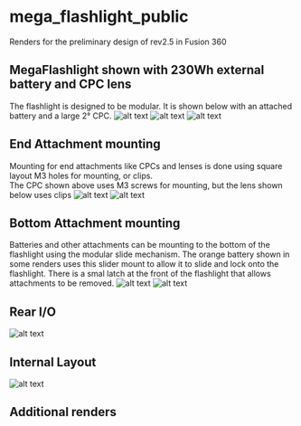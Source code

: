 # mega_flashlight_public
Renders for the preliminary design of rev2.5 in Fusion 360

## MegaFlashlight shown with 230Wh external battery and CPC lens
The flashlight is designed to be modular.  It is shown below with an attached battery and a large 2° CPC.
![alt text](https://github.com/benhogervorst/mega_flashlight_public/blob/main/design/renders_rev2.5/home-cpc-230wh_battery.png?raw=true)
![alt text](https://github.com/benhogervorst/mega_flashlight_public/blob/main/design/renders_rev2.5/side-section_analysis.png?raw=true)
![alt text](https://github.com/benhogervorst/mega_flashlight_public/blob/main/design/renders_rev2.5/side-cpc-230wh_battery.png?raw=true)

## End Attachment mounting
Mounting for end attachments like CPCs and lenses is done using square layout M3 holes for mounting, or clips.  
The CPC shown above uses M3 screws for mounting, but the lens shown below uses clips
![alt text](https://github.com/benhogervorst/mega_flashlight_public/blob/main/design/renders_rev2.5/home.png?raw=true)
![alt text](https://github.com/benhogervorst/mega_flashlight_public/blob/main/design/renders_rev2.5/front.png?raw=true)

## Bottom Attachment mounting
Batteries and other attachments can be mounting to the bottom of the flashlight using the modular slide mechanism.
The orange battery shown in some renders uses this slider mount to allow it to slide and lock onto the flashlight.
There is a smal latch at the front of the flashlight that allows attachments to be removed.
![alt text](https://github.com/benhogervorst/mega_flashlight_public/blob/main/design/renders_rev2.5/bottom_iso2.png?raw=true)
![alt text](https://github.com/benhogervorst/mega_flashlight_public/blob/main/design/renders_rev2.5/bottom_iso.png?raw=true)

## Rear I/O
![alt text](https://github.com/benhogervorst/mega_flashlight_public/blob/main/design/renders_rev2.5/rear.png?raw=true)

## Internal Layout
![alt text](https://github.com/benhogervorst/mega_flashlight_public/blob/main/design/renders_rev2.5/side.png?raw=true)

## Additional renders
